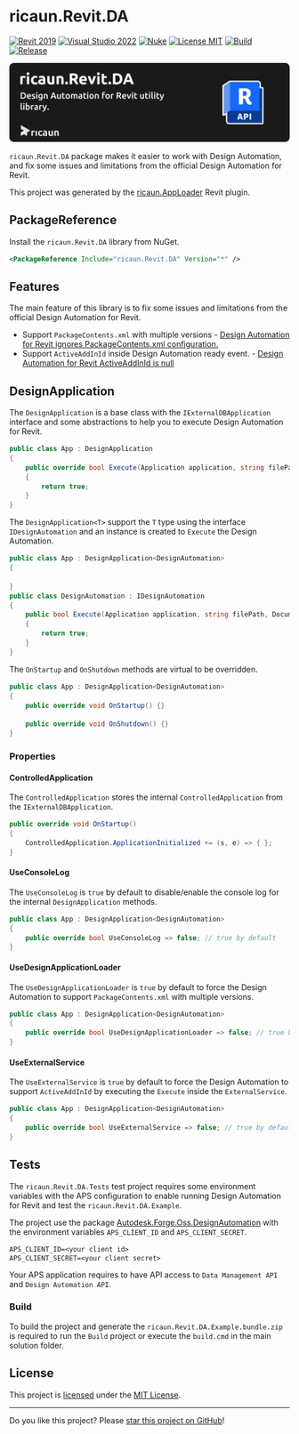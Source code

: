 # ricaun.Revit.DA

[![Revit 2019](https://img.shields.io/badge/Revit-2019+-blue.svg)](https://github.com/ricaun-io/ricaun.Revit.DA)
[![Visual Studio 2022](https://img.shields.io/badge/Visual%20Studio-2022-blue)](https://github.com/ricaun-io/ricaun.Revit.DA)
[![Nuke](https://img.shields.io/badge/Nuke-Build-blue)](https://nuke.build/)
[![License MIT](https://img.shields.io/badge/License-MIT-blue.svg)](LICENSE)
[![Build](https://github.com/ricaun-io/ricaun.Revit.DA/actions/workflows/Build.yml/badge.svg)](https://github.com/ricaun-io/ricaun.Revit.DA/actions)
[![Release](https://img.shields.io/nuget/v/ricaun.Revit.DA?logo=nuget&label=release&color=blue)](https://www.nuget.org/packages/ricaun.Revit.DA)

[![ricaun.Revit.DA](https://raw.githubusercontent.com/ricaun/test-assets/main/assets/ricaun.Revit.DA.png)](https://github.com/ricaun-io/ricaun.Revit.DA)

`ricaun.Revit.DA` package makes it easier to work with Design Automation, and fix some issues and limitations from the official Design Automation for Revit.

This project was generated by the [ricaun.AppLoader](https://ricaun.com/AppLoader/) Revit plugin.

## PackageReference

Install the `ricaun.Revit.DA` library from NuGet.

```xml
<PackageReference Include="ricaun.Revit.DA" Version="*" />
```

## Features

The main feature of this library is to fix some issues and limitations from the official Design Automation for Revit.

- Support `PackageContents.xml` with multiple versions - [Design Automation for Revit ignores PackageContents.xml configuration.](https://github.com/ricaun-io/RevitAddin.DA.Tester/issues/7)
- Support `ActiveAddInId` inside Design Automation ready event. - [Design Automation for Revit ActiveAddInId is null](https://github.com/ricaun-io/RevitAddin.DA.Tester/issues/9)

## DesignApplication

The `DesignApplication` is a base class with the `IExternalDBApplication` interface and some abstractions to help you to execute Design Automation for Revit. 

```C#
public class App : DesignApplication
{
    public override bool Execute(Application application, string filePath, Document document)
    {
        return true;
    }
}
```

The `DesignApplication<T>` support the `T` type using the interface `IDesignAutomation` and an instance is created to `Execute` the Design Automation.

```C#
public class App : DesignApplication<DesignAutomation>
{

}
public class DesignAutomation : IDesignAutomation
{
    public bool Execute(Application application, string filePath, Document document)
    {
        return true;
    }
}
```

The `OnStartup` and `OnShutdown` methods are virtual to be overridden.

```C#
public class App : DesignApplication<DesignAutomation>
{
    public override void OnStartup() {}

    public override void OnShutdown() {}
}
```

### Properties

#### ControlledApplication

The `ControlledApplication` stores the internal `ControlledApplication` from the `IExternalDBApplication`.
```C#
public override void OnStartup()
{
    ControlledApplication.ApplicationInitialized += (s, e) => { };
}
```

#### UseConsoleLog

The `UseConsoleLog` is `true` by default to disable/enable the console log for the internal `DesignApplication` methods.
```C#
public class App : DesignApplication<DesignAutomation>
{
    public override bool UseConsoleLog => false; // true by default
}
```

#### UseDesignApplicationLoader

The `UseDesignApplicationLoader` is `true` by default to force the Design Automation to support `PackageContents.xml` with multiple versions.
```C#
public class App : DesignApplication<DesignAutomation>
{
    public override bool UseDesignApplicationLoader => false; // true by default
}
```

#### UseExternalService

The `UseExternalService` is `true` by default to force the Design Automation to support `ActiveAddInId` by executing the `Execute` inside the `ExternalService`.
```C#
public class App : DesignApplication<DesignAutomation>
{
    public override bool UseExternalService => false; // true by default
}
```

## Tests

The `ricaun.Revit.DA.Tests` test project requires some environment variables with the APS configuration to enable running Design Automation for Revit and test the `ricaun.Revit.DA.Example`.

The project use the package [Autodesk.Forge.Oss.DesignAutomation](https://github.com/ricaun-io/forge-api-dotnet-oss.design.automation) with the environment variables `APS_CLIENT_ID` and `APS_CLIENT_SECRET`.

```
APS_CLIENT_ID=<your client id>
APS_CLIENT_SECRET=<your client secret>
```

Your APS application requires to have API access to `Data Management API` and `Design Automation API`.

### Build

To build the project and generate the `ricaun.Revit.DA.Example.bundle.zip` is required to run the `Build` project or execute the `build.cmd` in the main solution folder.

## License

This project is [licensed](LICENSE) under the [MIT License](https://en.wikipedia.org/wiki/MIT_License).

---

Do you like this project? Please [star this project on GitHub](https://github.com/ricaun-io/ricaun.Revit.DA/stargazers)!